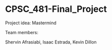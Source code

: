 # CPSC_481-Final_Project

Project idea: Mastermind

Team members:

Shervin Afrasiabi, Isaac Estrada, Kevin Dillon
